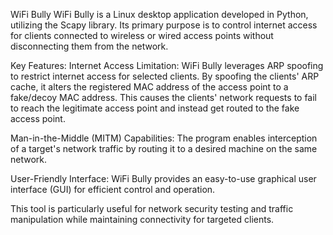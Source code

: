 WiFi Bully
WiFi Bully is a Linux desktop application developed in Python, utilizing the Scapy library. Its primary purpose is to control internet access for clients connected to wireless or wired access points without disconnecting them from the network.

Key Features:
Internet Access Limitation:
WiFi Bully leverages ARP spoofing to restrict internet access for selected clients. By spoofing the clients' ARP cache, it alters the registered MAC address of the access point to a fake/decoy MAC address. This causes the clients' network requests to fail to reach the legitimate access point and instead get routed to the fake access point.

Man-in-the-Middle (MITM) Capabilities:
The program enables interception of a target's network traffic by routing it to a desired machine on the same network.

User-Friendly Interface:
WiFi Bully provides an easy-to-use graphical user interface (GUI) for efficient control and operation.

This tool is particularly useful for network security testing and traffic manipulation while maintaining connectivity for targeted clients.








